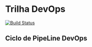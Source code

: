 # Trilha DevOps

<!-- Altere a Flag abaixo com sua URL do Travis -->
[![Build Status](https://travis-ci.org/felipeps1/DevOpsLab-HelloWorld.svg?branch=master)](https://travis-ci.org/felipeps1/DevOpsLab-HelloWorld)

## Ciclo de PipeLine DevOps

